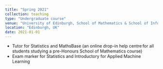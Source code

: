 ```yaml
---
title: "Spring 2021"
collection: teaching
type: "Undergraduate course"
venue: "University of Edinburgh, School of Mathematics & School of Informatics"
location: "Edinburgh, UK"
date: 2021-01-01
---
```


* Tutor for Statistics and MathsBase (an online drop-in help centre for all students studying a pre-Honours School of Mathematics course)
* Exam marker for Statistics and Introductory for Applied Machine Learning
